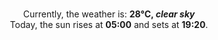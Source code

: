 <p  align="center"><br/>Currently, the weather is: <b> 28°C, <i>clear sky</i></b></br>Today, the sun rises at <b>05:00</b> and sets at <b>19:20</b>.</p>